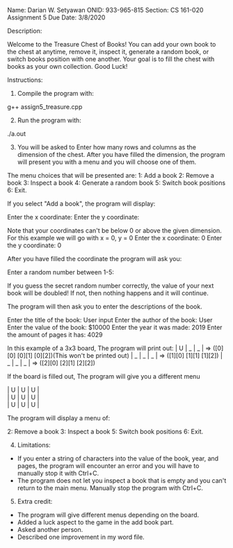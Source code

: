 Name: Darian W. Setyawan
ONID: 933-965-815
Section: CS 161-020
Assignment 5 Due Date: 3/8/2020

Description:

Welcome to the Treasure Chest of Books! You can add your own book to the chest at anytime, remove it, inspect it, generate a random book, or switch books position with one another. Your goal is to fill the chest with books as your own collection. Good Luck!

Instructions:

1) Compile the program with:

g++ assign5_treasure.cpp

2) Run the program with:

./a.out

3) You will be asked to Enter how many rows and columns as the dimension of the chest. After you have filled the dimension, the program will present you with a menu and you will choose one of them.

The menu choices that will be presented are:
1: Add a book
2: Remove a book
3: Inspect a book
4: Generate a random book
5: Switch book positions
6: Exit.

If you select "Add a book", the program will display:

Enter the x coordinate:
Enter the y coordinate:

Note that your coordinates can't be below 0 or above the given dimension. For this example we will go with x = 0, y = 0
Enter the x coordinate: 0
Enter the y coordinate: 0

After you have filled the coordinate the program will ask you:

Enter a random number between 1-5:

If you guess the secret random number correctly, the value of your next book will be doubled!
If not, then nothing happens and it will continue.

The program will then ask you to enter the descriptions of the book.

Enter the title of the book: User input
Enter the author of the book: User
Enter the value of the book: $10000
Enter the year it was made: 2019
Enter the amount of pages it has: 4029

In this example of a 3x3 board,
The program will print out: 
 | U | _ | _ |  => ([0][0] [0][1] [0][2])(This won't be printed out)
 | _ | _ | _ |  => ([1][0] [1][1] [1][2])
 | _ | _ | _ |  => ([2][0] [2][1] [2][2])

If the board is filled out, The program will give you a different menu

 | U | U | U |  
 | U | U | U |  
 | U | U | U |  
 
The program will display a menu of:
 
2: Remove a book
3: Inspect a book
5: Switch book positions
6: Exit.

4) Limitations:
- If you enter a string of characters into the value of the book, year, and pages, the program will encounter an error and you will have to manually stop it with Ctrl+C.
- The program does not let you inspect a book that is empty and you can't return to the main menu. Manually stop the program with Ctrl+C.

5) Extra credit:
- The program will give different menus depending on the board.
- Added a luck aspect to the game in the add book part.
- Asked another person.
- Described one improvement in my word file.
